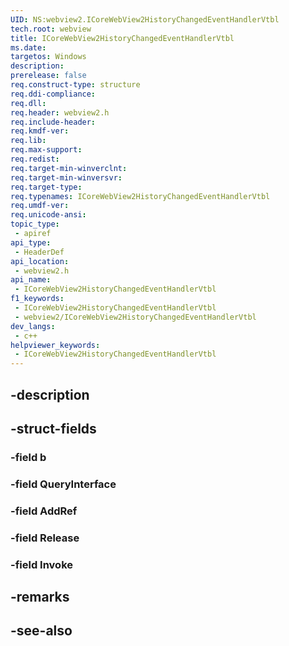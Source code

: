 ```yaml
---
UID: NS:webview2.ICoreWebView2HistoryChangedEventHandlerVtbl
tech.root: webview
title: ICoreWebView2HistoryChangedEventHandlerVtbl
ms.date: 
targetos: Windows
description: 
prerelease: false
req.construct-type: structure
req.ddi-compliance: 
req.dll: 
req.header: webview2.h
req.include-header: 
req.kmdf-ver: 
req.lib: 
req.max-support: 
req.redist: 
req.target-min-winverclnt: 
req.target-min-winversvr: 
req.target-type: 
req.typenames: ICoreWebView2HistoryChangedEventHandlerVtbl
req.umdf-ver: 
req.unicode-ansi: 
topic_type:
 - apiref
api_type:
 - HeaderDef
api_location:
 - webview2.h
api_name:
 - ICoreWebView2HistoryChangedEventHandlerVtbl
f1_keywords:
 - ICoreWebView2HistoryChangedEventHandlerVtbl
 - webview2/ICoreWebView2HistoryChangedEventHandlerVtbl
dev_langs:
 - c++
helpviewer_keywords:
 - ICoreWebView2HistoryChangedEventHandlerVtbl
---
```


## -description

## -struct-fields

### -field b

### -field QueryInterface

### -field AddRef

### -field Release

### -field Invoke

## -remarks

## -see-also

